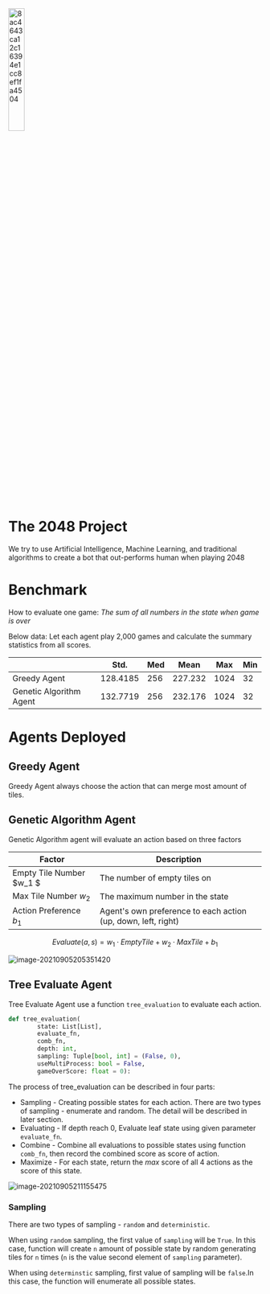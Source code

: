 <img src="http://markdown-img-1304853431.cosgz.myqcloud.com/20210905104616.jpg" alt="8ac4643ca12c16394e1cc8ef1fa4504" style="width: 25%;" />



# The 2048 Project

We try to use Artificial Intelligence, Machine Learning, and traditional algorithms to create a bot that out-performs human when playing 2048

# Benchmark

How to evaluate one game: *The sum of all numbers in the state when game is over*

Below data: Let each agent play 2,000 games and calculate the summary statistics from all scores.

|                         | Std.     | Med  | Mean    | Max  | Min  |
| ----------------------- | -------- | ---- | ------- | ---- | ---- |
| Greedy Agent            | 128.4185 | 256  | 227.232 | 1024 | 32   |
| Genetic Algorithm Agent | 132.7719 | 256  | 232.176 | 1024 | 32   |

# Agents Deployed

## Greedy Agent

Greedy Agent always choose the action that can merge most amount of tiles.

## Genetic Algorithm Agent

Genetic Algorithm agent will evaluate an action based on three factors

| Factor                   | Description                                                  |
| ------------------------ | ------------------------------------------------------------ |
| Empty Tile Number $w_1 $ | The number of empty tiles on                                 |
| Max Tile Number $w_2$    | The maximum number in the state                              |
| Action Preference $b_1$  | Agent's own preference to each action (up, down, left, right) |

$$
Evaluate(a, s) = w_1\cdot EmptyTile + w_2 \cdot MaxTile + b_1
$$

![image-20210905205351420](https://markdown-img-1304853431.cos.ap-guangzhou.myqcloud.com/image-20210905205351420.png)

## Tree Evaluate Agent

Tree Evaluate Agent use a function `tree_evaluation` to evaluate each action.

```python
def tree_evaluation(
        state: List[List],
        evaluate_fn,
        comb_fn,
        depth: int,
        sampling: Tuple[bool, int] = (False, 0),
        useMultiProcess: bool = False,
        gameOverScore: float = 0):
```

The process of tree_evaluation can be described in four parts:

* Sampling - Creating possible states for each action. There are two types of sampling - enumerate and random. The detail will be described in later section.
* Evaluating - If depth reach 0, Evaluate leaf state using given parameter `evaluate_fn`.
* Combine - Combine all evaluations to possible states using function `comb_fn`, then record the combined score as score of action.
* Maximize - For each state, return the *max* score of all 4 actions as the score of this state.

![image-20210905211155475](https://markdown-img-1304853431.cos.ap-guangzhou.myqcloud.com/image-20210905211155475.png)

### Sampling

There are two types of sampling - `random` and `deterministic`. 

When using `random` sampling, the first value of `sampling` will be `True`. In this case, function will create `n` amount of possible state by random generating tiles for `n` times (`n` is the value second element of `sampling` parameter).

When using `determinstic` sampling, first value of sampling will be `false`.In this case, the function will enumerate all possible states.

